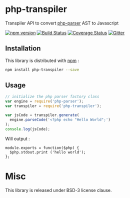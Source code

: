 # php-transpiler

Transpiler API to convert [php-parser](https://github.com/glayzzle/php-parser) AST to Javascript


[![npm version](https://badge.fury.io/js/php-transpiler.svg)](https://www.npmjs.com/package/php-transpiler)
[![Build Status](https://travis-ci.org/glayzzle/php-transpiler.svg?branch=master)](https://travis-ci.org/glayzzle/php-transpiler)
[![Coverage Status](https://coveralls.io/repos/github/glayzzle/php-transpiler/badge.svg?branch=master&v=0.0.5)](https://coveralls.io/github/glayzzle/php-transpiler?branch=master)
[![Gitter](https://img.shields.io/badge/GITTER-join%20chat-green.svg)](https://gitter.im/glayzzle/Lobby)

Installation
------------

This library is distributed with [npm](https://www.npmjs.com/package/php-transpiler) :

```sh
npm install php-transpiler --save
```

Usage
-----

```js
// initialize the php parser factory class
var engine = require('php-parser');
var transpiler = require('php-transpiler');

var jsCode = transpiler.generate(
  engine.parseCode('<?php echo "Hello World";')
);
console.log(jsCode);
```

Will output :

```
module.exports = function($php) {
  $php.stdout.print ('hello world');
};
```

# Misc

This library is released under BSD-3 license clause.
